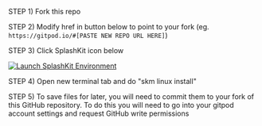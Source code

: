 <!-- 
THIS README IS FOR THE GIT REPO
If you've opened this in the gitpod IDE and can read this comment, you have probably already done these steps :)
You should test SplashKit with the exampleProgram, check out the README.md file in that directory for more details.
-->

STEP 1) Fork this repo

STEP 2) Modify href in button below to point to your fork (eg. `https://gitpod.io/#[PASTE NEW REPO URL HERE]`)

STEP 3) Click SplashKit icon below
      
<a href="https://gitpod.io/#https://github.com/lawrence0arabia/gitpod-test/">
  <img
    src="https://splashkit.io/images/favicon.ico"
    alt="Launch SplashKit Environment"
  />
</a>

STEP 4) Open new terminal tab and do "skm linux install" <!-- TODO: AUTOMATE THIS -->

STEP 5) To save files for later, you will need to commit them to your fork of this GitHub repository. To do this you will need to go into your gitpod account settings and request GitHub write permissions
